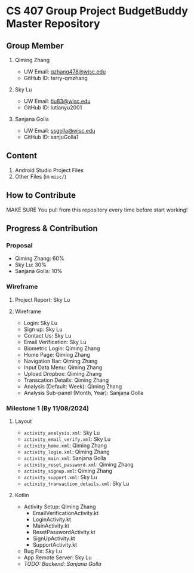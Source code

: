 # CS 407 Group Project BudgetBuddy Master Repository

## Group Member

1. Qiming Zhang
    * UW Email: qzhang478@wisc.edu
    * GitHub ID: terry-qmzhang

2. Sky Lu
    * UW Email: tlu83@wisc.edu
    * GitHub ID: lutianyu2001
3. Sanjana Golla
    * UW Email: ssgolla@wisc.edu
    * GitHub ID: sanjuGolla1


## Content

1. Android Studio Project Files
2. Other Files (in `misc/`)

## How to Contribute

MAKE SURE You pull from this repository every time before start working!

## Progress & Contribution

### Proposal

* Qiming Zhang: 60%
* Sky Lu: 30%
* Sanjana Golla: 10%

### Wireframe

1. Project Report: Sky Lu
2. Wireframe

    * Login: Sky Lu
    * Sign up: Sky Lu
    * Contact Us: Sky Lu
    * Email Verification: Sky Lu
    * Biometric Login: Qiming Zhang
    * Home Page: Qiming Zhang
    * Navigation Bar: Qiming Zhang
    * Input Data Menu: Qiming Zhang
    * Upload Dropbox: Qiming Zhang
    * Transcation Details: Qiming Zhang
    * Analysis (Default: Week): Qiming Zhang
    * Analysis Sub-panel (Month, Year): Sanjana Golla

### Milestone 1 (By 11/08/2024)

1. Layout
    * `activity_analysis.xml`: Sky Lu
    * `activity_email_verify.xml`: Sky Lu
    * `activity_home.xml`: Qiming Zhang
    * `activity_login.xml`: Qiming Zhang
    * `activity_main.xml`: Sanjana Golla
    * `activity_reset_password.xml`: Qiming Zhang
    * `activity_signup.xml`: Qiming Zhang
    * `activity_support.xml`: Sky Lu
    * `activity_transaction_details.xml`: Sky Lu

2. Kotlin
    * Activity Setup: Qiming Zhang
        * EmailVerificationActivity.kt
        * LoginActivity.kt
        * MainActivity.kt
        * ResetPasswordActivity.kt
        * SignUpActivity.kt
        * SupportActivity.kt
    * Bug Fix: Sky Lu
    * App Remote Server: Sky Lu
    * *TODO: Backend: Sanjana Golla*
